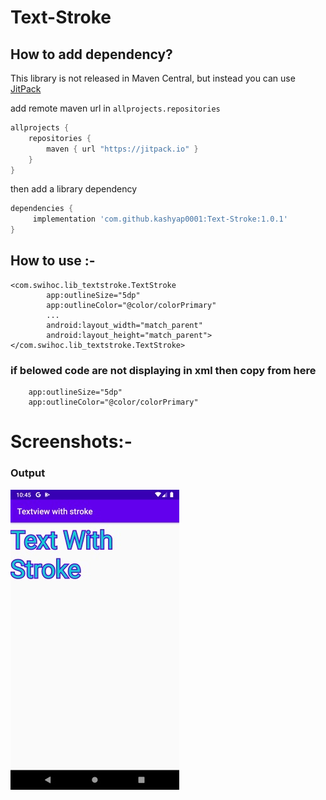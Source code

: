 # Text-Stroke

## How to add dependency?
This library is not released in Maven Central, but instead you can use [JitPack](https://jitpack.io)

add remote maven url in `allprojects.repositories`

```groovy
allprojects {
	repositories {
		maven { url "https://jitpack.io" }
	}
}
```

then add a library dependency

```groovy
dependencies {
	 implementation 'com.github.kashyap0001:Text-Stroke:1.0.1'
}
```

## How to use :-
```
<com.swihoc.lib_textstroke.TextStroke
        app:outlineSize="5dp"
        app:outlineColor="@color/colorPrimary"
        ...
        android:layout_width="match_parent"
        android:layout_height="match_parent"></com.swihoc.lib_textstroke.TextStroke>

```

### if belowed code are not displaying in xml then copy from here
```
	app:outlineSize="5dp"
	app:outlineColor="@color/colorPrimary"
```


# Screenshots:-
### Output
![Text with stroke image](https://github.com/kashyap0001/Text-Stroke/blob/master/Screenshot_20200319-104539.jpg)
